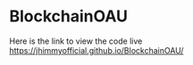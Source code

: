 # BlockchainOAU
Here is the link to view the code live
https://jhimmyofficial.github.io/BlockchainOAU/
